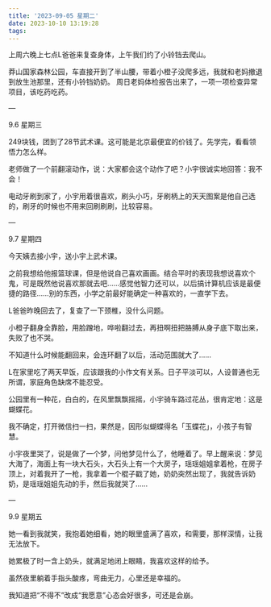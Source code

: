 ```yaml
---
title: '2023-09-05 星期二'
date: 2023-10-10 13:19:28
tags:
---
```


上周六晚上七点L爸爸来复查身体，上午我们约了小铃铛去爬山。

莽山国家森林公园，车直接开到了半山腰，带着小橙子没爬多远，我就和老妈撤退到放生池那里，还有小铃铛奶奶。
周日老妈体检报告出来了，一项一项检查异常项目，该吃药吃药。

—

9.6 星期三

249块钱，团到了28节武术课。这可能是北京最便宜的价钱了。先学完，看看领悟力怎么样。

老师做了一个前翻滚动作，说：大家都会这个动作了吧？小宇很诚实地回答：我不会！

电动牙刷到家了，小宇用着很喜欢，刷头小巧，牙刷柄上的天天图案是他自己选的，刷牙的时候也不用来回刷刷刷，比较容易。

—

9.7 星期四

今天姨去接小宇，送小宇上武术课。

之前我想给他报篮球课，但是他说自己喜欢画画。结合平时的表现我想说喜欢个鬼，可是既然他说喜欢那就去吧……感觉他智力还可以，以后搞计算机应该是最便捷的路径……别的东西，小学之前最好能确定一种喜欢的，一直学下去。

L爸爸昨晚回去了，复查了一下颈椎，没什么问题。

小橙子翻身全靠脸，用脸蹭地，哗啦翻过去，再扭啊扭把胳膊从身子底下取出来，失败了也不哭。

不知道什么时候能翻回来，会连环翻了以后，活动范围就大了……

L在家里吃了两天早饭，应该跟我的小作文有关系。日子平淡可以，人设普通也无所谓，家庭角色缺席不能忍受。


公园里有一种花，白白的，在风里飘飘摇摇，小宇骑车路过花丛，很肯定地：这是蝴蝶花。

我不确定，打开微信扫一扫，果然是，因形似蝴蝶得名「玉蝶花」，小孩子有智慧。


小宇夜里哭了，说是做了一个梦，问他梦见什么了，他睡着了。早上醒来说：梦见大海了，海面上有一块大石头，大石头上有一个大房子，瑶瑶姐姐拿着枪，在房子顶上，对着我开了一枪，我拿着一个棍子戳了她，奶奶突然出现了，我就告诉奶奶，是瑶瑶姐姐先动的手，然后我就哭了……

—

9.9 星期五

她一看到我就笑，我抱着她细看，她的眼里盛满了喜欢，和需要，那样深情，让我无法放下。

她累极了时一含上奶头，就满足地闭上眼睛，我喜欢这样的给予。


虽然夜里躺着手指头酸疼，弯曲无力，心里还是幸福的。

我知道把“不得不”改成“我愿意”心态会好很多，可还是会崩。


